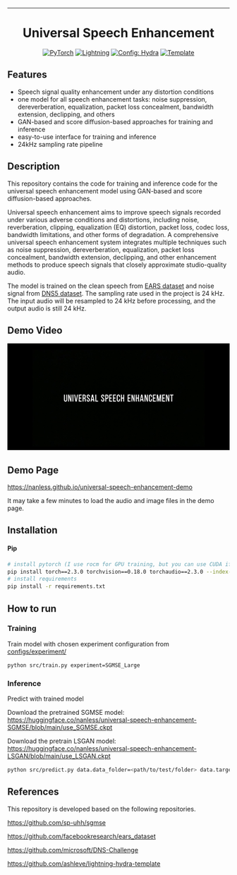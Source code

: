 ______________________________________________________________________

<div align="center">

# Universal Speech Enhancement

<a href="https://pytorch.org/get-started/locally/"><img alt="PyTorch" src="https://img.shields.io/badge/PyTorch-ee4c2c?logo=pytorch&logoColor=white"></a>
<a href="https://pytorchlightning.ai/"><img alt="Lightning" src="https://img.shields.io/badge/-Lightning-792ee5?logo=pytorchlightning&logoColor=white"></a>
<a href="https://hydra.cc/"><img alt="Config: Hydra" src="https://img.shields.io/badge/Config-Hydra-89b8cd"></a>
<a href="https://github.com/ashleve/lightning-hydra-template"><img alt="Template" src="https://img.shields.io/badge/-Lightning--Hydra--Template-017F2F?style=flat&logo=github&labelColor=gray"></a><br>

</div>

## Features

- Speech signal quality enhancement under any distortion conditions
- one model for all speech enhancement tasks: noise suppression, dereverberation, equalization, packet loss concealment, bandwidth extension, declipping, and others
- GAN-based and score diffusion-based approaches for training and inference
- easy-to-use interface for training and inference
- 24kHz sampling rate pipeline

## Description

This repository contains the code for training and inference code for the universal speech enhancement model using GAN-based and score diffusion-based approaches. 

Universal speech enhancement aims to improve speech signals recorded under various adverse conditions and distortions, including noise, reverberation, clipping, equalization (EQ) distortion, packet loss, codec loss, bandwidth limitations, and other forms of degradation. A comprehensive universal speech enhancement system integrates multiple techniques such as noise suppression, dereverberation, equalization, packet loss concealment, bandwidth extension, declipping, and other enhancement methods to produce speech signals that closely approximate studio-quality audio.

The model is trained on the clean speech from [EARS dataset](https://github.com/facebookresearch/ears_dataset.git) and noise signal from [DNS5 dataset](https://github.com/microsoft/DNS-Challenge.git). The sampling rate used in the project is 24 kHz. The input audio will be resampled to 24 kHz before processing, and the output audio is still 24 kHz.

## Demo Video

[![USE-Demo](Resources/video-demo.png)](https://www.bilibili.com/video/BV1ojvceCEMk/?spm_id_from=333.999.0.0)

## Demo Page

https://nanless.github.io/universal-speech-enhancement-demo

It may take a few minutes to load the audio and image files in the demo page.

## Installation

#### Pip

```bash
# install pytorch (I use rocm for GPU training, but you can use CUDA if you have it)
pip install torch==2.3.0 torchvision==0.18.0 torchaudio==2.3.0 --index-url https://download.pytorch.org/whl/rocm6.0
# install requirements
pip install -r requirements.txt
```

## How to run

### Training

Train model with chosen experiment configuration from [configs/experiment/](configs/experiment/)

```bash
python src/train.py experiment=SGMSE_Large
```

### Inference

Predict with trained model

Download the pretrained SGMSE model: https://huggingface.co/nanless/universal-speech-enhancement-SGMSE/blob/main/use_SGMSE.ckpt

Download the pretrain LSGAN model: https://huggingface.co/nanless/universal-speech-enhancement-LSGAN/blob/main/use_LSGAN.ckpt


```bash
python src/predict.py data.data_folder=<path/to/test/folder> data.target_folder=<path/to/output/folder> model=SGMSE_Large ckpt_path=<path/to/trained/model>
```

## References

This repository is developed based on the following repositories.

https://github.com/sp-uhh/sgmse

https://github.com/facebookresearch/ears_dataset

https://github.com/microsoft/DNS-Challenge

https://github.com/ashleve/lightning-hydra-template

